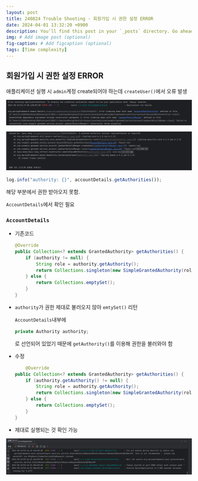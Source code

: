```yaml
---
layout: post
title: 240824 Trouble Shooting - 회원가입 시 권한 설정 ERROR
date: 2024-04-01 13:32:20 +0900
description: You’ll find this post in your `_posts` directory. Go ahead and edit it and re-build the site to see your changes. # Add post description (optional)
img: # Add image post (optional)
fig-caption: # Add figcaption (optional)
tags: [Time complexity]
---
```

## 회원가입 시 권한 설정 ERROR
애플리케이션 실행 시 `admin`계정 create되어야 하는데 `createUser()`에서 오류 발생

![image.png](/assets/img/posts/240824/img1.png)

![image.png](/assets/img/posts/240824/img2.png)

```jsx
log.info("authority: {}", accountDetails.getAuthorities());
```

해당 부분에서 권한 받아오지 못함.

`AccountDetails`에서 확인 필요

### `AccountDetails`

- 기존코드

    ```java
    @Override
    public Collection<? extends GrantedAuthority> getAuthorities() {
        if (authority != null) {
            String role = authority.getAuthority();
            return Collections.singleton(new SimpleGrantedAuthority(role));
        } else {
            return Collections.emptySet();
        }
    }
    ```

- `authority`가 권한 제대로 불러오지 않아 `emtySet()` 리턴

  `AccountDetails`내부에

    ```java
    private Authority authority;
    ```

  로 선언되어 있었기 때문에 `getAuthority()`를 이용해 권한을 불러와야 함

- 수정

    ```java
    	@Override
    public Collection<? extends GrantedAuthority> getAuthorities() {
        if (authority.getAuthority() != null) {
            String role = authority.getAuthority();
            return Collections.singleton(new SimpleGrantedAuthority(role));
        } else {
            return Collections.emptySet();
        }
    }
    ```

- 제대로 실행되는 것 확인 가능

![image.png](/assets/img/posts/240824/img3.png)